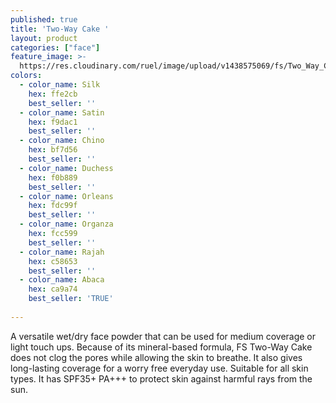 ```yaml
---
published: true
title: 'Two-Way Cake '
layout: product
categories: ["face"]
feature_image: >-
  https://res.cloudinary.com/ruel/image/upload/v1438575069/fs/Two_Way_Cake_PB186363.jpg
colors:
  - color_name: Silk
    hex: ffe2cb
    best_seller: ''
  - color_name: Satin
    hex: f9dac1
    best_seller: ''
  - color_name: Chino
    hex: bf7d56
    best_seller: ''
  - color_name: Duchess
    hex: f0b889
    best_seller: ''
  - color_name: Orleans
    hex: fdc99f
    best_seller: ''
  - color_name: Organza
    hex: fcc599
    best_seller: ''
  - color_name: Rajah
    hex: c58653
    best_seller: ''
  - color_name: Abaca
    hex: ca9a74
    best_seller: 'TRUE'
    
---
```

A versatile wet/dry face powder that can be used for medium coverage or light touch ups. Because of its mineral-based formula, FS Two-Way Cake does not clog the pores while allowing the skin to breathe. It also gives long-lasting coverage for a worry free everyday use. Suitable for all skin types. It has SPF35+ PA+++ to protect skin against harmful rays from the sun.
